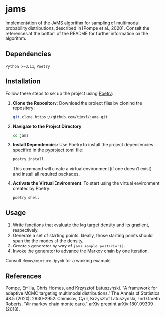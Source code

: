 # jams

Implementation of the JAMS algorithm for sampling of multimodal probability distributions, described in [Pompe et al., 2020]. Consult the references at the bottom of the README for further information on the algorithm.

## Dependencies

`Python >=3.11`, `Poetry`

## Installation

Follow these steps to set up the project using [Poetry](https://python-poetry.org/):

1. **Clone the Repository**: Download the project files by cloning the repository:

    ```bash
    git clone https://github.com/timsf/jams.git

2. **Navigate to the Project Directory:**:

    ```bash
    cd jams
    ```

3. **Install Dependencies:** Use Poetry to install the project dependencies specified in the pyproject.toml file:

    ```bash
    poetry install
    ```
    This command will create a virtual environment (if one doesn't exist) and install all required packages.

4. **Activate the Virtual Environment:** To start using the virtual environment created by Poetry:

    ```bash
    poetry shell
    ```

## Usage

1. Write functions that evaluate the log target density and its gradient, respectively.
2. Generate a set of starting points. Ideally, those starting points should span the the modes of the density.
3. Create a generator by way of `jams.sample_posterior()`. 
4. Invoke the generator to advance the Markov chain by one iteration. 

Consult `demos/mixture.ipynb` for a working example.

## References

Pompe, Emilia, Chris Holmes, and Krzysztof Łatuszyński. "A framework for adaptive MCMC targeting multimodal distributions." The Annals of Statistics 48.5 (2020): 2930-2952.
Chimisov, Cyril, Krzysztof Latuszynski, and Gareth Roberts. "Air markov chain monte carlo." arXiv preprint arXiv:1801.09309 (2018).
